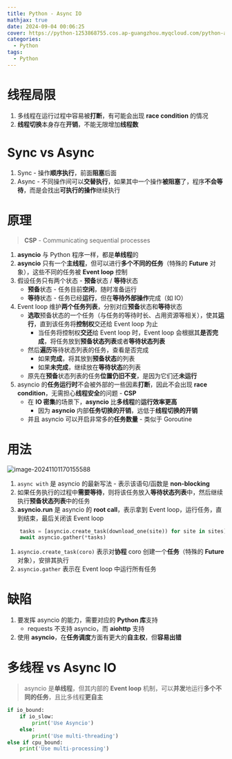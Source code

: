 ```yaml
---
title: Python - Async IO
mathjax: true
date: 2024-09-04 00:06:25
cover: https://python-1253868755.cos.ap-guangzhou.myqcloud.com/python-asyncio.webp
categories:
  - Python
tags:
  - Python
---
```


# 线程局限

1. 多线程在运行过程中容易被**打断**，有可能会出现 **race condition** 的情况
2. **线程切换**本身存在**开销**，不能无限增加**线程数**

<!-- more -->

# Sync vs Async

1. Sync - 操作**顺序执行**，前面**阻塞**后面
2. Async - 不同操作间可以**交替执行**，如果其中一个操作**被阻塞**了，程序**不会等待**，而是会找出**可执行的操作**继续执行

# 原理

> **CSP** - Communicating sequential processes

1. **asyncio** 与 Python 程序一样，都是**单线程**的
2. **asyncio** 只有一个**主线程**，但可以进行**多个不同的任务**（特殊的 **Future** 对象），这些不同的任务被 **Event loop** 控制
3. 假设任务只有两个状态 - **预备**状态 / **等待**状态
   - **预备**状态 - 任务目前**空闲**，随时准备运行
   - **等待**状态 - 任务已经**运行**，但在**等待外部操作**完成（如 IO）
4. Event loop 维护**两个任务列表**，分别对应**预备**状态和**等待**状态
   - **选取**预备状态的一个任务（与任务的等待时长、占用资源等相关），使其**运行**，直到该任务将**控制权**交还给 Event loop 为止
     - 当任务将控制权**交还**给 Event loop 时，Event loop 会根据其**是否完成**，将任务放到**预备状态列表**或者**等待状态列表**
   - 然后**遍历**等待状态列表的任务，查看是否完成
     - 如果**完成**，将其放到**预备状态**的列表
     - 如果**未完成**，继续放在**等待状态**的列表
   - 原先在**预备**状态列表的任务**位置仍旧不变**，是因为它们还**未运行**
5. asyncio 的**任务运行时**不会被外部的一些因素**打断**，因此不会出现 **race condition**，无需担心**线程安全**的问题 - **CSP**
   - 在 **IO 密集**的场景下，**asyncio** 比**多线程**的**运行效率更高**
     - 因为 **asyncio** 内部**任务切换的开销**，远低于**线程切换的开销**
   - 并且 asyncio 可以开启非常多的**任务数量** - 类似于 Goroutine

# 用法

![image-20241101170155588](https://python-1253868755.cos.ap-guangzhou.myqcloud.com/image-20241101170155588.png)

1. `async with` 是 asyncio 的最新写法 - 表示该语句/函数是 **non-blocking**
2. 如果任务执行的过程中**需要等待**，则将该任务放入**等待状态列表**中，然后继续执行**预备状态列表**中的任务
3. **asyncio.run** 是 asyncio 的 **root call**，表示拿到 Event loop，运行任务，直到结束，最后关闭该 Event loop

```python
    tasks = [asyncio.create_task(download_one(site)) for site in sites]
    await asyncio.gather(*tasks)
```

1. `asyncio.create_task(coro)` 表示对**协程** coro 创建一个**任务**（特殊的 **Future** 对象），安排其执行
2. `asyncio.gather` 表示在 Event loop 中运行所有任务

# 缺陷

1. 要发挥 asyncio 的能力，需要对应的 **Python 库**支持
   - requests 不支持 asyncio，而 **aiohttp** 支持
2. 使用 **asyncio**，在**任务调度**方面有更大的**自主权**，但**容易出错**

# 多线程 vs Async IO

> asyncio 是**单线程**，但其内部的 **Event loop** 机制，可以**并发**地运行**多个不同的任务**，且比多线程**更自主**

```python
if io_bound:
    if io_slow:
        print('Use Asyncio')
    else:
        print('Use multi-threading')
else if cpu_bound:
    print('Use multi-processing')
```

